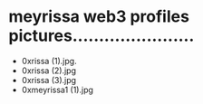 # meyrissa web3 profiles pictures.......................
- 0xrissa (1).jpg.
- 0xrissa (2).jpg
- 0xrissa (3).jpg
- 0xmeyrissa1 (1).jpg
